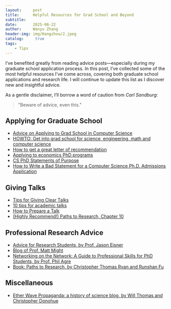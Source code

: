 ```yaml
---
layout:     post
title:      Helpful Resources for Grad School and Beyond
subtitle:   
date:       2025-06-22
author:     Wanyu Zhang
header-img: img/Hangzhou/2.jpeg
catalog: 	 true
tags:
    - Tips
---
```


I’ve benefited greatly from reading advice posts—especially during my graduate school application process. In this post, I’ve collected some of the most helpful resources I’ve come across, covering both graduate school applications and research life. I will continue to update this list as I discover new and insightful advice.

As a gentle disclaimer, I’ll borrow a word of caution from *Carl Sandburg*:

> "Beware of advice, even this."

## Applying for Graduate School

- [Advice on Applying to Grad School in Computer Science](https://csrankings.org/advice.html)
- [HOWTO: Get into grad school for science, engineering, math and computer science](https://matt.might.net/articles/how-to-apply-and-get-in-to-graduate-school-in-science-mathematics-engineering-or-computer-science/)
- [How to get a great letter of recommendation](https://matt.might.net/articles/how-to-recommendation-letter/)
- [Applying to economics PhD programs](https://bldavies.com/blog/applying-economics-phd-programs/#interviews)
- [CS PhD Statements of Purpose](https://cs-sop.notion.site/CS-PhD-Statements-of-Purpose-df39955313834889b7ac5411c37b958d)
- [How to Write a Bad Statement for a Computer Science Ph.D. Admissions Application](https://www.cs.cmu.edu/~pavlo/blog/2015/10/how-to-write-a-bad-statement-for-a-computer-science-phd-admissions-application.html)

## Giving Talks

- [Tips for Giving Clear Talks](https://graphics.stanford.edu/~kayvonf/misc/cleartalktips.pdf)
- [10 tips for academic talks](https://matt.might.net/articles/academic-presentation-tips/)
- [How to Prepare a Talk](https://www.cs.jhu.edu/~jason/advice/how-to-give-a-talk.html)
- [(Highly Recommend!) Paths to Research, Chapter 10](https://christopher-thomas-ryan.github.io/papers/Paths_to_Research.pdf)

## Professional Research Advice

- [Advice for Research Students, by Prof. Jason Eisner](https://www.cs.jhu.edu/~jason/advice/)
- [Blog of Prof. Matt Might](https://matt.might.net/articles/)
- [Networking on the Network:  A Guide to Professional Skills for PhD Students, by Prof. Phil Agre](https://homes.cs.washington.edu/~mernst/advice/agre-networking-on-the-network-20050814.html)
- [Book: Paths to Research, by Christopher Thomas Ryan and Runshan Fu](https://christopher-thomas-ryan.github.io/papers/Paths_to_Research.pdf)

## Miscellaneous

- [Ether Wave Propaganda: a history of science blog, by Will Thomas and Christopher Donohue](https://etherwave.wordpress.com/about/)